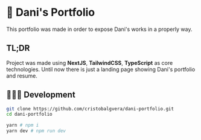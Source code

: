 # 📝 Dani's Portfolio

This portfolio was made in order to expose Dani's works in a properly way.

## TL;DR

Project was made using **NextJS**, **TailwindCSS**, **TypeScript** as core technologies. Until now there is just a landing page showing Dani's portfolio and resume.

## 🧑🏻‍💻 Development

```bash
git clone https://github.com/cristobalgvera/dani-portfolio.git
cd dani-portfolio

yarn # npm i
yarn dev # npm run dev
```
